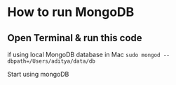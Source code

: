# How to run MongoDB
## Open Terminal & run this code 
if using local MongoDB database in Mac
```sudo mongod --dbpath=/Users/aditya/data/db```

Start using mongoDB